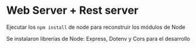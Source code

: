 # Web Server + Rest server

Ejecutar los ``` npm install ``` de node para reconstruir los módulos de Node

Se instalaron librerías de Node: Express, Dotenv y Cors para el desarrollo